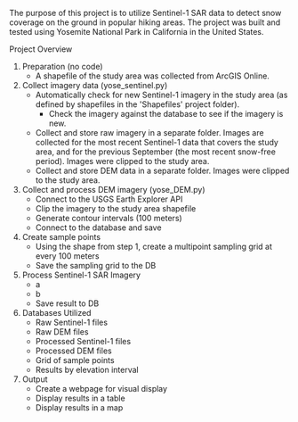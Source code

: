 The purpose of this project is to utilize Sentinel-1 SAR data to detect snow coverage on the ground in popular hiking areas.
The project was built and tested using Yosemite National Park in California in the United States.
 
Project Overview
1. Preparation (no code)
   - A shapefile of the study area was collected from ArcGIS Online.
2. Collect imagery data (yose_sentinel.py)
   - Automatically check for new Sentinel-1 imagery in the study area (as defined by shapefiles in the 'Shapefiles' project folder).
     - Check the imagery against the database to see if the imagery is new.
   - Collect and store raw imagery in a separate folder. Images are collected for the most recent Sentinel-1 data that covers the study area, and for the previous September (the most recent snow-free period). Images were clipped to the study area.
   - Collect and store DEM data in a separate folder. Images were clipped to the study area.
3. Collect and process DEM imagery (yose_DEM.py)
   - Connect to the USGS Earth Explorer API
   - Clip the imagery to the study area shapefile
   - Generate contour intervals (100 meters)
   - Connect to the database and save
4. Create sample points
   - Using the shape from step 1, create a multipoint sampling grid at every 100 meters
   - Save the sampling grid to the DB
5. Process Sentinel-1 SAR Imagery
   - a
   - b
   - Save result to DB
6. Databases Utilized
   - Raw Sentinel-1 files
   - Raw DEM files
   - Processed Sentinel-1 files
   - Processed DEM files
   - Grid of sample points
   - Results by elevation interval
7. Output
   - Create a webpage for visual display
   - Display results in a table
   - Display results in a map
 

 
 
